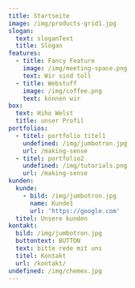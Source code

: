 ```yaml
---
title: Startseite
image: /img/products-grid1.jpg
slogan:
  text: sloganText
  title: Slogan
features:
  - title: Fancy Feature
    image: /img/meeting-space.png
    text: Wir sind toll
  - title: Webstuff
    image: /img/coffee.png
    text: können wir
box:
  text: Hiho Welst
  title: unser Profil
portfolios:
  - titel: portfolio titel1
    undefined: /img/jumbotron.jpg
    url: /making-sense
  - titel: portfolio2
    undefined: /img/tutorials.png
    url: /making-sense
kunden:
  kunde:
    - bild: /img/jumbotron.jpg
      name: Kunde1
      url: 'https://google.com'
  titel: Unsere kunden
kontakt:
  bild: /img/jumbotron.jpg
  buttontext: BUTTON
  text: bitte rede mit uns
  titel: Kontakt
  url: /kontakt/
undefined: /img/chemex.jpg
---
```


